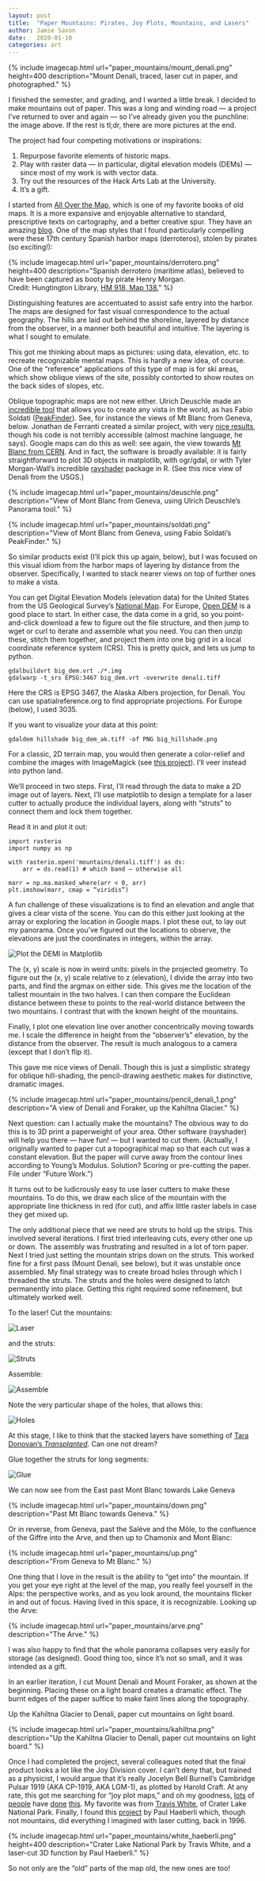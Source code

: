 ```yaml
---
layout: post
title:  "Paper Mountains: Pirates, Joy Plots, Mountains, and Lasers"
author: Jamie Saxon
date:   2020-01-10
categories: art
---
```


{% include imagecap.html url="paper_mountains/mount_denali.png" height=400 description="Mount Denali, traced, laser cut in paper, and photographed." %}

I finished the semester, and grading, and I wanted a little break.
I decided to make mountains out of paper.
This was a long and winding road — a project I’ve returned to over and again —
  so I’ve already given you the punchline: the image above.
If the rest is tl;dr, there are more pictures at the end.

The project had four competing motivations or inspirations:

1. Repurpose favorite elements of historic maps.
2. Play with raster data — in particular, digital elevation models (DEMs) — since most of my work is with vector data.
3. Try out the resources of the Hack Arts Lab at the University.
4. It’s a gift.

I started from [All Over the Map][all-over-the-map],
  which is one of my favorite books of old maps.
It is a more expansive and enjoyable alternative to
  standard, prescriptive texts on cartography, and a better creative spur.
They have an amazing [blog][aotm-blog].
One of the map styles that I found particularly compelling were these 17th century Spanish 
  harbor maps (derroteros), stolen by pirates (so exciting!):

{% include imagecap.html url="paper_mountains/derrotero.png" height=400 description="Spanish derrotero (maritime atlas), believed to have been captured as booty by pirate Henry Morgan.<br>Credit: Hungtington Library, <a href='https://catalog.huntington.org/record=b1799715'>HM 918, Map 138.</a>" %}

Distinguishing features are accentuated to assist safe entry into the harbor. 
The maps are designed for fast visual correspondence to the actual geography. 
The hills are laid out behind the shoreline, layered by distance from the observer,
  in a manner both beautiful and intuitive. 
The layering is what I sought to emulate.

This got me thinking about maps as pictures:
  using data, elevation, etc. to recreate recognizable mental maps.
This is hardly a new idea, of course. 
One of the “reference” applications of this type of map is for ski areas,
  which show oblique views of the site, possibly contorted to show routes on the back sides of slopes, etc.

Oblique topographic maps are not new either.
Ulrich Deuschle made an [incredible tool][deuschle]
  that allows you to create any vista in the world,
  as has Fabio Soldati ([PeakFinder][soldati]).
See, for instance the views of Mt Blanc from Geneva, below.
Jonathan de Ferranti created a similar project, with very [nice results][ferranti],
  though his code is not terribly accessible (almost machine language, he says).
Google maps can do this as well: see again, the view towards [Mt Blanc from CERN][google].
And in fact, the software is broadly available:
  it is fairly straightforward to plot 3D objects in matplotlib, with ogr/gdal, 
  or with Tyler Morgan-Wall’s incredible [rayshader][rayshader] package in R.
(See this nice view of Denali from the USGS.)

{% include imagecap.html url="paper_mountains/deuschle.png" description="View of Mont Blanc from Geneva, using Ulrich Deuschle’s Panorama tool." %}

{% include imagecap.html url="paper_mountains/soldati.png"  description="View of Mont Blanc from Geneva, using Fabio Soldati’s PeakFinder." %}

So similar products exist (I’ll pick this up again, below),
  but I was focused on this visual idiom from the harbor maps
  of layering by distance from the observer.
Specifically, I wanted to stack nearer views on top of further ones to make a vista.

You can get Digital Elevation Models (elevation data) for the United States
  from the US Geological Survey’s [National Map][national-map].
For Europe, [Open DEM][open-dem] is a good place to start.
In either case, the data come in a grid,
  so you point-and-click download a few to figure out the file structure,
  and then jump to wget or curl to iterate and assemble what you need.
You can then unzip these,
  stitch them together, and project them into one big grid in a local coordinate reference system (CRS).
This is pretty quick, and lets us jump to python.

```
gdalbuildvrt big_dem.vrt ./*.img
gdalwarp -t_srs EPSG:3467 big_dem.vrt -overwrite denali.tiff
```

Here the CRS is EPSG 3467, the Alaska Albers projection, for Denali. You can use spatialreference.org to find appropriate projections. For Europe (below), I used 3035.

If you want to visualize your data at this point:

```
gdaldem hillshade big_dem_ak.tiff -of PNG big_hillshade.png
```

For a classic, 2D terrain map, you would then generate a color-relief 
  and combine the images with ImageMagick (see [this project][gdal-dem]). I’ll veer instead into python land.

We’ll proceed in two steps.
First, I’ll read through the data to make a 2D image out of layers.
Next, I’ll use matplotlib to design a template for a laser cutter
  to actually produce the individual layers, along with “struts” to connect them and lock them together.

Read it in and plot it out:

```
import rasterio
import numpy as np

with rasterio.open('mountains/denali.tiff') as ds:
    arr = ds.read(1) # which band — otherwise all

marr = np.ma.masked_where(arr < 0, arr)
plt.imshow(marr, cmap = “viridis”)
```

A fun challenge of these visualizations is to find an elevation and angle
  that gives a clear vista of the scene.
You can do this either just looking at the array or exploring the location in Google maps.
I plot these out, to lay out my panorama.
Once you’ve figured out the locations to observe,
  the elevations are just the coordinates in integers, within the array.

![Plot the DEMI in Matplotlib](/assets/img/paper_mountains/viridis.png)

The (x, y) scale is now in weird units: pixels in the projected geometry.
To figure out the (x, y) scale relative to z (elevation),
  I divide the array into two parts, and find the argmax on either side.
This gives me the location of the tallest mountain in the two halves.
I can then compare the Euclidean distance between these to points
  to the real-world distance between the two mountains.
I contrast that with the known height of the mountains.

Finally, I plot one elevation line over another concentrically moving towards me.
I scale the difference in height from the “observer’s” elevation,
  by the distance from the observer.
The result is much analogous to a camera (except that I don’t flip it).

This gave me nice views of Denali.
Though this is just a simplistic strategy for oblique hill-shading,
  the pencil-drawing aesthetic makes for distinctive, dramatic images.

{% include imagecap.html url="paper_mountains/pencil_denali_1.png"  description="A view of Denali and Foraker, up the Kahiltna Glacier." %}

Next question: can I actually make the mountains?
The obvious way to do this is to 3D print a paperweight of your area.
Other software (rayshader) will help you there — have fun! — but I wanted to cut them.
(Actually, I originally wanted to paper cut a topographical map 
  so that each cut was a constant elevation.
But the paper will curve away from the contour lines according to Young’s Modulus.
Solution? Scoring or pre-cutting the paper.
File under “Future Work.”)

It turns out to be ludicrously easy to use laser cutters to make these mountains.
To do this, we draw each slice of the mountain with the appropriate line thickness in red (for cut),
  and affix little raster labels in case they get mixed up.

The only additional piece that we need are struts to hold up the strips.
This involved several iterations.
I first tried interleaving cuts, every other one up or down.
The assembly was frustrating and resulted in a lot of torn paper. 
Next I tried just setting the mountain strips down on the struts.
This worked fine for a first pass (Mount Denali, see below), but it was unstable once assembled.
My final strategy was to create broad holes through which I threaded the struts.
The struts and the holes were designed to latch permanently into place.
Getting this right required some refinement, but ultimately worked well.

To the laser! Cut the mountains:

![Laser](/assets/img/paper_mountains/laser.png)

and the struts:

![Struts](/assets/img/paper_mountains/struts.png)

Assemble:

![Assemble](/assets/img/paper_mountains/assemble.png)

Note the very particular shape of the holes, that allows this:

![Holes](/assets/img/paper_mountains/holes.png)

At this stage, I like to think that the stacked layers have something of [Tara Donovan’s _Transplanted_][donovan].
Can one not dream?

Glue together the struts for long segments:

![Glue](/assets/img/paper_mountains/glue.png)

We can now see from the East past Mont Blanc towards Lake Geneva

{% include imagecap.html url="paper_mountains/down.png"  description="Past Mt Blanc towards Geneva." %}

Or in reverse, from Geneva, past the Salève and the Môle,
  to the confluence of the Giffre into the Arve, and then up to Chamonix and Mont Blanc:

{% include imagecap.html url="paper_mountains/up.png"  description="From Geneva to Mt Blanc." %}

One thing that I love in the result is the ability to “get into” the mountain. 
If you get your eye right at the level of the map, you really feel yourself in the Alps:
  the perspective works, and as you look around, the mountains flicker in and out of focus. 
Having lived in this space, it is recognizable. 
Looking up the Arve:

{% include imagecap.html url="paper_mountains/arve.png"  description="The Arve." %}

I was also happy to find that the whole panorama collapses very easily for storage (as designed).
Good thing too, since it’s not so small, and it was intended as a gift.

In an earlier iteration, I cut Mount Denali and Mount Foraker, as shown at the beginning. 
Placing these on a light board creates a dramatic effect. 
The burnt edges of the paper suffice to make faint lines along the topography.

Up the Kahiltna Glacier to Denali, paper cut mountains on light board.

{% include imagecap.html url="paper_mountains/kahiltna.png"  description="Up the Kahiltna Glacier to Denali, paper cut mountains on light board." %}

Once I had completed the project,
  several colleagues noted that the final product looks a lot like the Joy Division cover. 
I can’t deny that, but trained as a physicist,
    I would argue that it’s really Jocelyn Bell Burnell’s Cambridge Pulsar 1919 (AKA CP-1919, AKA LGM-1),
    as plotted by Harold Craft. 
At any rate, this got me searching for “joy plot maps,” and oh my goodness, 
  [lots][joy1] of [people][joy2] have [done][joy3] [this][joy4]. 
My favorite was from [Travis White][white], of Crater Lake National Park. 
Finally, I found this [project][haeberli] by Paul Haeberli which,
  though not mountains, did everything I imagined with laser cutting, back in 1996.

{% include imagecap.html url="paper_mountains/white_haeberli.png" height=400 description="Crater Lake National Park by Travis White, and a laser-cut 3D function by Paul Haeberli." %}

So not only are the “old” parts of the map old, the new ones are too!

<script src="https://cdnjs.cloudflare.com/ajax/libs/lightbox2/2.11.3/js/lightbox-plus-jquery.js" integrity="sha512-0rYcJjaqTGk43zviBim8AEjb8cjUKxwxCqo28py38JFKKBd35yPfNWmwoBLTYORC9j/COqldDc9/d1B7dhRYmg==" crossorigin="anonymous"></script>

[all-over-the-map]:  https://www.amazon.com/All-Over-Map-Cartographic-Odyssey/dp/1426219725/
[aotm-blog]:         https://mapdragons.com/
[huntington]:        https://catalog.huntington.org/record=b1799715
[deuschle]:          http://www.udeuschle.selfhost.pro/panoramas/makepanoramas_en.htm
[soldati]:           https://www.peakfinder.org/
[ferranti]:          http://viewfinderpanoramas.org/panoramas.html
[google]:            https://www.google.com/maps/@46.2365458,6.0526617,32a,35y,116.16h,78.79t/data=!3m1!1e3
[rayshader]:         https://www.rayshader.com/
[denali-usgs]:       https://www.usgs.gov/media/images/a-3dep-image-alaskas-denali-mountain
[national-map]:      https://viewer.nationalmap.gov/advanced-viewer/
[open-dem]:          https://www.opendem.info/opendemeu_download_highres.html
[alaska-albers]:     https://spatialreference.org/ref/epsg/3467/
[gdal-dem]:          https://github.com/JamesSaxon/gdaldem-econ
[donovan]:           https://smartmuseum.uchicago.edu/exhibitions/tara-donovan-fieldwork/
[craft]:             https://blogs.scientificamerican.com/sa-visual/pop-culture-pulsar-origin-story-of-joy-division-s-unknown-pleasures-album-cover-video/
[joy1]:        https://www.esri.com/arcgis-blog/products/arcgis-pro/mapping/joy-plots-in-arcgis-pro/
[joy2]:        https://twitter.com/geographyjim/status/793435509389393921
[joy3]:        https://spatial.ly/2017/07/joy-division-population-surfaces-and-pioneering-electronic-cartography/
[joy4]:        https://www.vice.com/en_us/article/d748kz/digital-maps-inspired-by-joy-divisions-unknown-pleasures-album-art
[white]:       https://cartographicperspectives.org/index.php/journal/article/view/1536/1726
[haeberli]:    http://www.graficaobscura.com/lasercut/project2/index.html










